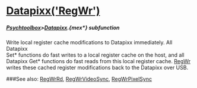# [Datapixx('RegWr')](Datapixx-RegWr) 
##### [Psychtoolbox](Psychtoolbox)>[Datapixx](Datapixx).{mex*} subfunction


Write local register cache modifications to Datapixx immediately. All Datapixx  
Set\* functions do fast writes to a local register cache on the host, and all  
Datapixx Get\* functions do fast reads from this local register cache. [RegWr](RegWr)  
writes these cached register modifications back to the Datapixx over USB.  
  


###See also:
[RegWrRd](Datapixx-RegWrRd), [RegWrVideoSync](Datapixx-RegWrVideoSync), [RegWrPixelSync](Datapixx-RegWrPixelSync)

